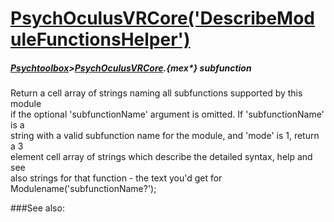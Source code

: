 # [PsychOculusVRCore('DescribeModuleFunctionsHelper')](PsychOculusVRCore-DescribeModuleFunctionsHelper) 
##### [Psychtoolbox](Pyschtoolbox)>[PsychOculusVRCore](PsychOculusVRCore).{mex*} subfunction


Return a cell array of strings naming all subfunctions supported by this module  
if the optional 'subfunctionName' argument is omitted. If 'subfunctionName' is a  
string with a valid subfunction name for the module, and 'mode' is 1, return a 3  
element cell array of strings which describe the detailed syntax, help and see  
also strings for that function - the text you'd get for  
Modulename('subfunctionName?');   


###See also:

